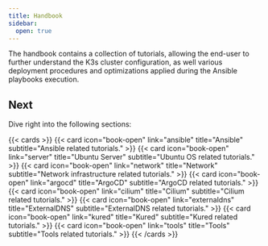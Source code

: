 ```yaml
---
title: Handbook
sidebar:
  open: true
---
```


The handbook contains a collection of tutorials, allowing the end-user to further understand the K3s cluster configuration, as well various deployment procedures and optimizations applied during the Ansible playbooks execution.

<!--more-->

## Next

Dive right into the following sections:

{{< cards >}}
  {{< card icon="book-open" link="ansible" title="Ansible" subtitle="Ansible related tutorials." >}}
  {{< card icon="book-open" link="server" title="Ubuntu Server" subtitle="Ubuntu OS related tutorials." >}}
  {{< card icon="book-open" link="network" title="Network" subtitle="Network infrastructure related tutorials." >}}
  {{< card icon="book-open" link="argocd" title="ArgoCD" subtitle="ArgoCD related tutorials." >}}
  {{< card icon="book-open" link="cilium" title="Cilium" subtitle="Cilium related tutorials." >}}
  {{< card icon="book-open" link="externaldns" title="ExternalDNS" subtitle="ExternalDNS related tutorials." >}}
  {{< card icon="book-open" link="kured" title="Kured" subtitle="Kured related tutorials." >}}
  {{< card icon="book-open" link="tools" title="Tools" subtitle="Tools related tutorials." >}}
{{< /cards >}}
